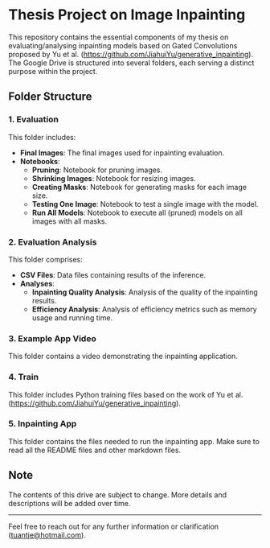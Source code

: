 # Thesis Project on Image Inpainting

This repository contains the essential components of my thesis on evaluating/analysing inpainting models based on Gated Convolutions proposed by Yu et al. (https://github.com/JiahuiYu/generative_inpainting). The Google Drive is structured into several folders, each serving a distinct purpose within the project.

## Folder Structure

### 1. Evaluation
This folder includes:
- **Final Images**: The final images used for inpainting evaluation.
- **Notebooks**:
  - **Pruning**: Notebook for pruning images.
  - **Shrinking Images**: Notebook for resizing images.
  - **Creating Masks**: Notebook for generating masks for each image size.
  - **Testing One Image**: Notebook to test a single image with the model.
  - **Run All Models**: Notebook to execute all (pruned) models on all images with all masks.

### 2. Evaluation Analysis
This folder comprises:
- **CSV Files**: Data files containing results of the inference.
- **Analyses**:
  - **Inpainting Quality Analysis**: Analysis of the quality of the inpainting results.
  - **Efficiency Analysis**: Analysis of efficiency metrics such as memory usage and running time.

### 3. Example App Video
This folder contains a video demonstrating the inpainting application.

### 4. Train
This folder includes Python training files based on the work of Yu et al. (https://github.com/JiahuiYu/generative_inpainting). 

### 5. Inpainting App
This folder contains the files needed to run the inpainting app. Make sure to read all the README files and other markdown files.


## Note
The contents of this drive are subject to change. More details and descriptions will be added over time.

---

Feel free to reach out for any further information or clarification (tuantje@hotmail.com).


